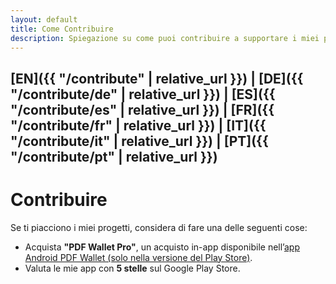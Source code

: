 ```yaml
---
layout: default
title: Come Contribuire
description: Spiegazione su come puoi contribuire a supportare i miei progetti
---
```

## [EN]({{ "/contribute" | relative_url }}) | [DE]({{ "/contribute/de" | relative_url }}) | [ES]({{ "/contribute/es" | relative_url }}) | [FR]({{ "/contribute/fr" | relative_url }}) | [IT]({{ "/contribute/it" | relative_url }}) | [PT]({{ "/contribute/pt" | relative_url }})

# Contribuire
Se ti piacciono i miei progetti, considera di fare una delle seguenti cose:
* Acquista **"PDF Wallet Pro"**, un acquisto in-app disponibile nell’[app Android PDF Wallet (solo nella versione del Play Store)](https://play.google.com/store/apps/details?id=com.michaeltroger.gruenerpass).
* Valuta le mie app con **5 stelle** sul Google Play Store.
